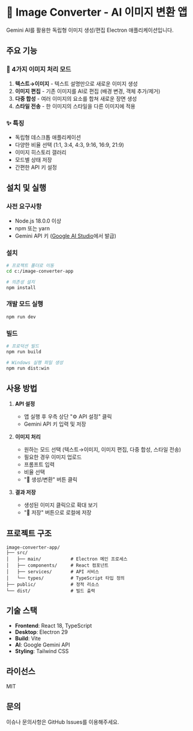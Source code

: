 # 🎨 Image Converter - AI 이미지 변환 앱

Gemini AI를 활용한 독립형 이미지 생성/편집 Electron 애플리케이션입니다.

## 주요 기능

### 🎨 4가지 이미지 처리 모드
1. **텍스트→이미지** - 텍스트 설명만으로 새로운 이미지 생성
2. **이미지 편집** - 기존 이미지를 AI로 편집 (배경 변경, 객체 추가/제거)
3. **다중 합성** - 여러 이미지의 요소를 합쳐 새로운 장면 생성
4. **스타일 전송** - 한 이미지의 스타일을 다른 이미지에 적용

### ✨ 특징
- 독립형 데스크톱 애플리케이션
- 다양한 비율 선택 (1:1, 3:4, 4:3, 9:16, 16:9, 21:9)
- 이미지 히스토리 갤러리
- 모드별 상태 저장
- 간편한 API 키 설정

## 설치 및 실행

### 사전 요구사항
- Node.js 18.0.0 이상
- npm 또는 yarn
- Gemini API 키 ([Google AI Studio](https://aistudio.google.com/app/apikey)에서 발급)

### 설치
```bash
# 프로젝트 폴더로 이동
cd c:/image-converter-app

# 의존성 설치
npm install
```

### 개발 모드 실행
```bash
npm run dev
```

### 빌드
```bash
# 프로덕션 빌드
npm run build

# Windows 실행 파일 생성
npm run dist:win
```

## 사용 방법

1. **API 설정**
   - 앱 실행 후 우측 상단 "⚙️ API 설정" 클릭
   - Gemini API 키 입력 및 저장

2. **이미지 처리**
   - 원하는 모드 선택 (텍스트→이미지, 이미지 편집, 다중 합성, 스타일 전송)
   - 필요한 경우 이미지 업로드
   - 프롬프트 입력
   - 비율 선택
   - "🎨 생성/변환" 버튼 클릭

3. **결과 저장**
   - 생성된 이미지 클릭으로 확대 보기
   - "💾 저장" 버튼으로 로컬에 저장

## 프로젝트 구조
```
image-converter-app/
├── src/
│   ├── main/           # Electron 메인 프로세스
│   ├── components/     # React 컴포넌트
│   ├── services/       # API 서비스
│   └── types/          # TypeScript 타입 정의
├── public/             # 정적 리소스
└── dist/               # 빌드 출력
```

## 기술 스택
- **Frontend**: React 18, TypeScript
- **Desktop**: Electron 29
- **Build**: Vite
- **AI**: Google Gemini API
- **Styling**: Tailwind CSS

## 라이선스
MIT

## 문의
이슈나 문의사항은 GitHub Issues를 이용해주세요.